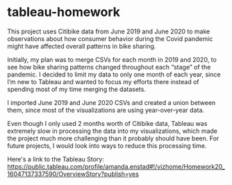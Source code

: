 # tableau-homework
This project uses Citibike data from June 2019 and June 2020 to make observations about how consumer behavior during the Covid pandemic might have affected overall patterns in bike sharing. 

Initially, my plan was to merge CSVs for each month in 2019 and 2020, to see how bike sharing patterns changed throughout each “stage” of the pandemic. I decided to limit my data to only one month of each year, since I’m new to Tableau and wanted to focus my efforts there instead of spending most of my time merging the datasets. 

I imported June 2019 and June 2020 CSVs and created a union between them, since most of the visualizations are using year-over-year data.

Even though I only used 2 months worth of Citibike data, Tableau was extremely slow in processing the data into my visualizations, which made the project much more challenging than it probably should have been. For future projects, I would look into ways to reduce this processing time.

Here's a link to the Tableau Story: https://public.tableau.com/profile/amanda.enstad#!/vizhome/Homework20_16047137337590/OverviewStory?publish=yes
